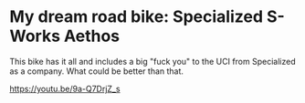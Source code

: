 # My dream road bike: Specialized S-Works Aethos

This bike has it all and includes a big "fuck you" to the UCI from Specialized as a company. What could be better than that.

<https://youtu.be/9a-Q7DrjZ_s>
